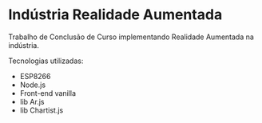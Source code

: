 # Indústria Realidade Aumentada
Trabalho de Conclusão de Curso implementando Realidade Aumentada na indústria.

Tecnologias utilizadas:
  - ESP8266
  - Node.js
  - Front-end vanilla
  - lib Ar.js
  - lib Chartist.js
